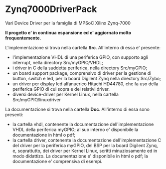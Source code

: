 # Zynq7000DriverPack
Vari Device Driver per la famiglia di MPSoC Xilinx Zynq-7000

<b>Il progetto e' in continua espansione ed e' aggiornato molto frequentemente.</b>

L'implementazione si trova nella cartella <b>Src</b>. All'interno di essa e' presente:
- l'implementazione VHDL di una periferica GPIO, con supporto agli interrupt, nella directory Src/myGPIO/VHDL;
- i driver in C della suddetta periferica, nella directory Src/myGPIO;
- un board support package, comprensivo di driver per la gestione di button, switch e led, per la board Digilent Zynq nella
  directory Src/Zybo;
- un driver per display lcd alfanuerico Hitachi HD44780, che fa uso della periferica GPIO di cui sopra e dei relativi driver.
- diversi device-driver per Kernel Linux, nella cartella Src/myGPIO/linuxdriver

La documentazione si trova nella cartella <b>Doc</b>. All'interno di essa sono presenti:
- la cartella vhdl, contenente la documentazione dell'implementazione VHDL della periferica myGPIO; al suo interno e'
  disponibile la documentazione in html o pdf;
- la cartella driver, contenente la documentazione dell'implementazione C del driver per la periferica myGPIO, del BSP per
  la board Digilent Zynq, e, soprattutto, dei driver per Kernel Linux, scritti minuziosamente ed in modo didattizo. La
  documentazione e' disponibile in html o pdf; la documentazione e' comprensiva di esempi.


